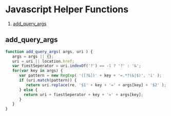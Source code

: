# Javascript Helper Functions
1. [add_query_args](#add_query_args)


## add_query_args
```javascript
function add_query_args( args, uri ) {
   args = args || {};
   uri = uri || location.href;
   var fiestSeperator = uri.indexOf('?') == -1 ? '?' : '&';
   for(var key in args) {
      var pattern = new RegExp( '([?&])' + key + '=.*?(&|$)', 'i' );
      if (uri.match(pattern)) {
         return uri.replace(re, '$1' + key + '=' + args[key] + '$2' );
      } else {
        return uri + fiestSeperator + key + '=' + args[key];
      }
   }
}
```
